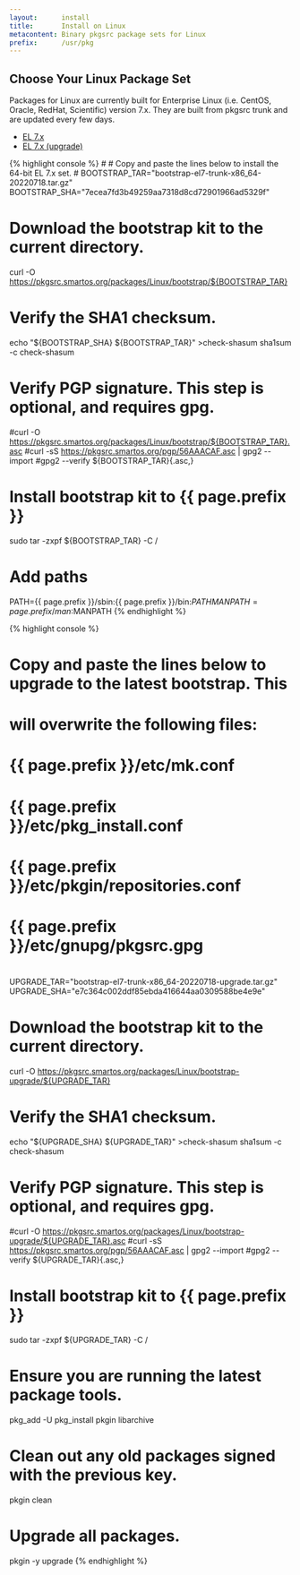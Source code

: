```yaml
---
layout:      install
title:       Install on Linux
metacontent: Binary pkgsrc package sets for Linux
prefix:      /usr/pkg
---
```


<div class="container">
	<div class="row">
		<div class="col-md-10 col-md-offset-1">
			<h2 class="text-center">Choose Your Linux Package Set</h2>
		</div>
	</div>
	<div class="row">
		<div class="col-md-10 col-md-offset-1">
			<p class="lead">
				Packages for Linux are currently built for Enterprise Linux
				(i.e. CentOS, Oracle, RedHat, Scientific) version 7.x.  They
				are built from pkgsrc trunk and are updated every few days.
			</p>
		</div>
	</div>
	<div class="row">
		<div class="col-md-8 col-md-offset-2">
			<ul class="nav nav-tabs" role="tablist">
				<li role="presentation" class="active"><a href="#el7-install" aria-controls="el7-install" role="tab" data-toggle="tab">EL 7.x</a></li>
				<li role="presentation"><a href="#el7-upgrade" aria-controls="el7-upgrade" role="tab" data-toggle="tab">EL 7.x (upgrade)</a></li>
			</ul>
			<div class="tab-content">
				<div role="tabpanel" class="tab-pane active" id="el7-install">
					<p></p>
{% highlight console %}
#
# Copy and paste the lines below to install the 64-bit EL 7.x set.
#
BOOTSTRAP_TAR="bootstrap-el7-trunk-x86_64-20220718.tar.gz"
BOOTSTRAP_SHA="7ecea7fd3b49259aa7318d8cd72901966ad5329f"

# Download the bootstrap kit to the current directory.
curl -O https://pkgsrc.smartos.org/packages/Linux/bootstrap/${BOOTSTRAP_TAR}

# Verify the SHA1 checksum.
echo "${BOOTSTRAP_SHA}  ${BOOTSTRAP_TAR}" >check-shasum
sha1sum -c check-shasum

# Verify PGP signature.  This step is optional, and requires gpg.
#curl -O https://pkgsrc.smartos.org/packages/Linux/bootstrap/${BOOTSTRAP_TAR}.asc
#curl -sS https://pkgsrc.smartos.org/pgp/56AAACAF.asc | gpg2 --import
#gpg2 --verify ${BOOTSTRAP_TAR}{.asc,}

# Install bootstrap kit to {{ page.prefix }}
sudo tar -zxpf ${BOOTSTRAP_TAR} -C /

# Add paths
PATH={{ page.prefix }}/sbin:{{ page.prefix }}/bin:$PATH
MANPATH={{ page.prefix }}/man:$MANPATH
{% endhighlight %}
				</div>
				<div role="tabpanel" class="tab-pane" id="el7-upgrade">
					<p></p>
{% highlight console %}
#
# Copy and paste the lines below to upgrade to the latest bootstrap.  This
# will overwrite the following files:
#
#	{{ page.prefix }}/etc/mk.conf
#	{{ page.prefix }}/etc/pkg_install.conf
#	{{ page.prefix }}/etc/pkgin/repositories.conf
#	{{ page.prefix }}/etc/gnupg/pkgsrc.gpg
#
UPGRADE_TAR="bootstrap-el7-trunk-x86_64-20220718-upgrade.tar.gz"
UPGRADE_SHA="e7c364c002ddf85ebda416644aa0309588be4e9e"

# Download the bootstrap kit to the current directory.
curl -O https://pkgsrc.smartos.org/packages/Linux/bootstrap-upgrade/${UPGRADE_TAR}

# Verify the SHA1 checksum.
echo "${UPGRADE_SHA}  ${UPGRADE_TAR}" >check-shasum
sha1sum -c check-shasum

# Verify PGP signature.  This step is optional, and requires gpg.
#curl -O https://pkgsrc.smartos.org/packages/Linux/bootstrap-upgrade/${UPGRADE_TAR}.asc
#curl -sS https://pkgsrc.smartos.org/pgp/56AAACAF.asc | gpg2 --import
#gpg2 --verify ${UPGRADE_TAR}{.asc,}

# Install bootstrap kit to {{ page.prefix }}
sudo tar -zxpf ${UPGRADE_TAR} -C /

# Ensure you are running the latest package tools.
pkg_add -U pkg_install pkgin libarchive

# Clean out any old packages signed with the previous key.
pkgin clean

# Upgrade all packages.
pkgin -y upgrade
{% endhighlight %}
				</div>
			</div>
		</div>
	</div>
</div>
